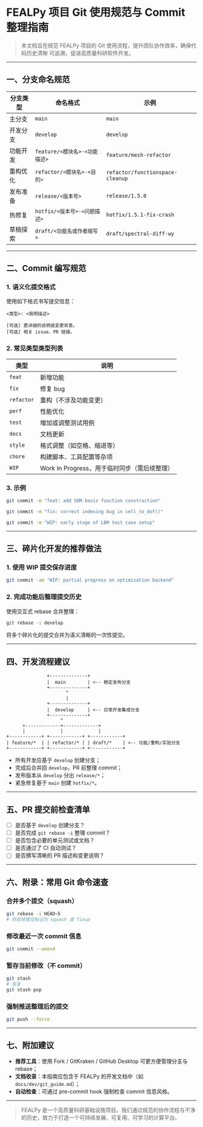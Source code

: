 # FEALPy 项目 Git 使用规范与 Commit 整理指南

> 本文档旨在规范 FEALPy 项目的 Git 使用流程，提升团队协作效率，确保代码历史清晰
> 可追溯，促进高质量科研软件开发。

---

## 一、分支命名规范

| 分支类型      | 命名格式                             | 示例 |
|---------------|--------------------------------------|------|
| 主分支        | `main`                               | `main` |
| 开发分支      | `develop`                            | `develop` |
| 功能开发      | `feature/<模块名>-<功能描述>`         | `feature/mesh-refactor` |
| 重构优化      | `refactor/<模块名>-<目的>`            | `refactor/functionspace-cleanup` |
| 发布准备      | `release/<版本号>`                    | `release/1.5.0` |
| 热修复        | `hotfix/<版本号>-<问题描述>`          | `hotfix/1.5.1-fix-crash` |
| 草稿探索      | `draft/<功能名或作者缩写>`            | `draft/spectral-diff-wy` |

---

## 二、Commit 编写规范

### 1. 语义化提交格式

使用如下格式书写提交信息：

```
<类型>: <简明描述>

[可选] 更详细的说明或变更背景。
[可选] 相关 issue、PR 链接。
```

### 2. 常见类型类型列表

| 类型      | 说明 |
|-----------|------|
| `feat`    | 新增功能 |
| `fix`     | 修复 bug |
| `refactor`| 重构（不涉及功能变更） |
| `perf`    | 性能优化 |
| `test`    | 增加或调整测试用例 |
| `docs`    | 文档更新 |
| `style`   | 格式调整（如空格、缩进等） |
| `chore`   | 构建脚本、工具配置等杂项 |
| `WIP`     | Work In Progress，用于临时同步（需后续整理） |

### 3. 示例

```bash
git commit -m "feat: add SDM basis function construction"

git commit -m "fix: correct indexing bug in cell_to_dof()"

git commit -m "WIP: early stage of LBM test case setup"
```

---

## 三、碎片化开发的推荐做法

### 1. 使用 WIP 提交保存进度

```bash
git commit -am "WIP: partial progress on optimization backend"
```

### 2. 完成功能后整理提交历史

使用交互式 rebase 合并整理：

```bash
git rebase -i develop
```

将多个碎片化的提交合并为语义清晰的一次性提交。

---

## 四、开发流程建议

```text
               +--------------+
               |  main        | <-- 稳定发布分支
               +--------------+
                      ^
                      |
               +--------------+
               |  develop     | <-- 日常开发集成分支
               +--------------+
                    ^
      +-------------+-------------+
      |             |             |
+------------+ +------------+ +------------+
| feature/*  | | refactor/* | | draft/*    | <-- 功能/重构/实验分支
+------------+ +------------+ +------------+
```

- 所有开发应基于 `develop` 创建分支；
- 完成后合并回 `develop`，PR 前整理 commit；
- 发布版本从 `develop` 分出 `release/*`；
- 紧急修复基于 `main` 创建 `hotfix/*`。

---

## 五、PR 提交前检查清单

- [ ] 是否基于 `develop` 创建分支？
- [ ] 是否完成 `git rebase -i` 整理 commit？
- [ ] 是否包含必要的单元测试或文档？
- [ ] 是否通过了 CI 自动测试？
- [ ] 是否撰写清晰的 PR 描述和变更说明？

---

## 六、附录：常用 Git 命令速查

### 合并多个提交（squash）
```bash
git rebase -i HEAD~5
# 将后续提交标记为 squash 或 fixup
```

### 修改最近一次 commit 信息
```bash
git commit --amend
```

### 暂存当前修改（不 commit）
```bash
git stash
# 恢复
git stash pop
```

### 强制推送整理后的提交
```bash
git push --force
```

---

## 七、附加建议

- **推荐工具**：使用 Fork / GitKraken / GitHub Desktop 可更方便管理分支与 rebase；
- **文档收录**：本指南应包含于 FEALPy 的开发文档中（如 `docs/dev/git_guide.md`）；
- **自动检查**：可通过 pre-commit hook 强制检查 commit 信息风格。

---

> FEALPy 是一个高质量科研基础设施项目。我们通过规范的协作流程与干净的历史，致力于打造一个可持续发展、可复用、可学习的计算平台。

